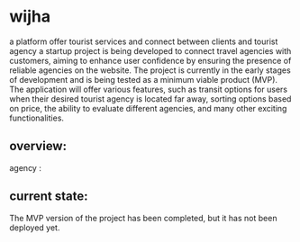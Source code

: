 # wijha
a platform offer tourist services and connect between clients and tourist agency
a startup project  is being developed to connect travel agencies with customers, aiming to enhance user confidence by ensuring the presence of reliable agencies on the website. The project is currently in the early stages of development and is being tested as a minimum viable product (MVP). The application will offer various features, such as transit options for users when their desired tourist agency is located far away, sorting options based on price, the ability to evaluate different agencies, and many other exciting functionalities.
## overview:
agency :


## current state:
The MVP version of the project has been completed, but it has not been deployed yet.





